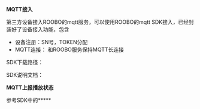 **MQTT接入**

第三方设备接入ROOBO的mqtt服务，可以使用ROOBO的mqtt SDK接入，已经封装好了设备接入功能，包含

* 设备注册：SN号，TOKEN分配
* MQTT连接： 和ROOBO服务保持MQTT长连接



SDK下载路径： 

SDK说明文档： 



**MQTT上报播放状态**

参考SDK中的\*\*\*\*\*

